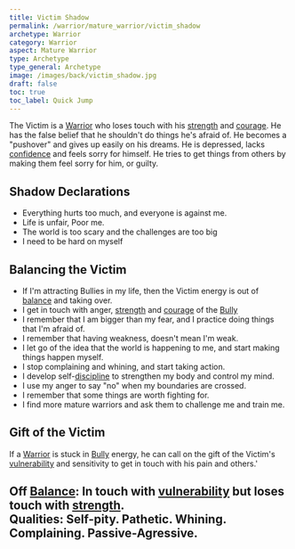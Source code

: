 ```yaml
---
title: Victim Shadow
permalink: /warrior/mature_warrior/victim_shadow
archetype: Warrior
category: Warrior
aspect: Mature Warrior
type: Archetype
type_general: Archetype
image: /images/back/victim_shadow.jpg
draft: false
toc: true
toc_label: Quick Jump
---
```

 The Victim is a [Warrior](/warrior/mature_warrior) who loses touch with his [strength](/warrior/mature_warrior/strength) and [courage](/warrior/spirit/rebel/courage). He has the false belief that he shouldn't do things he's afraid of. He becomes a "pushover" and gives up easily on his dreams. He is depressed, lacks [confidence](/magician/heart/healer/confidence) and feels sorry for himself. He tries to get things from others by making them feel sorry for him, or guilty.   
  
  
## Shadow Declarations  
- Everything hurts too much, and everyone is against me.  
- Life is unfair, Poor me.  
- The world is too scary and the challenges are too big  
- I need to be hard on myself  
  
## Balancing the Victim  
- If I'm attracting Bullies in my life, then the Victim energy is out of [balance](/king/body/ruler_and_judge/balance) and taking over.   
- I get in touch with anger, [strength](/warrior/mature_warrior/strength) and [courage](/warrior/spirit/rebel/courage) of the [Bully](/warrior/mature_warrior/bully_shadow)  
- I remember that I am bigger than my fear, and I practice doing things that I'm afraid of.   
- I remember that having weakness, doesn't mean I'm weak.  
- I let go of the idea that the world is happening to me, and start making things happen myself.   
- I stop complaining and whining, and start taking action.   
- I develop self-[discipline](/warrior/body/athlete/discipline) to strengthen my body and control my mind.   
- I use my anger to say "no" when my boundaries are crossed.   
- I remember that some things are worth fighting for.  
- I find more mature warriors and ask them to challenge me and train me.   
  
## Gift of the Victim  
If a [Warrior](/warrior/mature_warrior) is stuck in [Bully](/warrior/mature_warrior/bully_shadow) energy, he can call on the gift of the Victim's [vulnerability](/warrior/mature_warrior/vulnerability) and sensitivity to get in touch with his pain and others.'  
  
**Off [Balance](/king/body/ruler_and_judge/balance):** In touch with [vulnerability](/warrior/mature_warrior/vulnerability) but loses touch with [strength](/warrior/mature_warrior/strength).  
**Qualities:** Self-pity. Pathetic. Whining. Complaining. Passive-Agressive.
---
